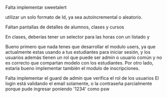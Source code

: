 Falta implementar sweetalert


utilizar un solo formato de Id, ya sea autoincremental o aleatorio.

Faltan pantallas de detalles de alumnos, clases y cursos



En clases, deberías tener un selector para las horas con un listado y



Bueno primero que nada tenes que desarrollar el modulo users, ya que actualmente estas usando a tus estudiantes para iniciar sesión, y los usuarios además tienen un rol que puede ser admin o usuario común y no es correcto que compartan modelo con los estudiantes.
Por otro lado, estaría bueno implementar también el modulo de inscripciones.


Falta implementar el guard de admin que verifica el rol de los usuarios
El login está validando el email solamente, o la contraseña parcialmente porque pude ingresar poniendo '1234' como psw

